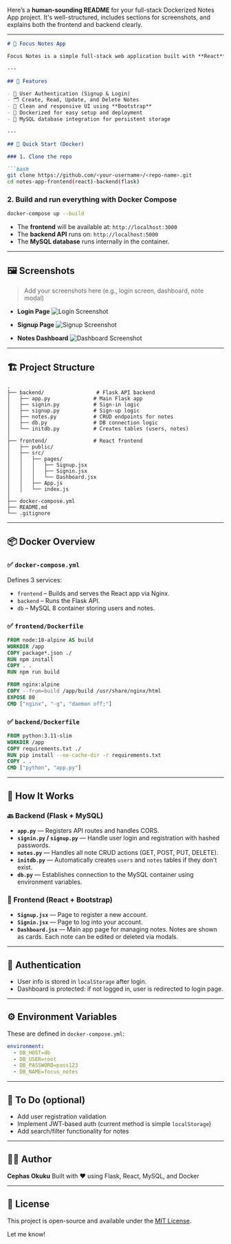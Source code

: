 Here’s a **human-sounding README** for your full-stack Dockerized Notes App project. It's well-structured, includes sections for screenshots, and explains both the frontend and backend clearly.

---

````markdown
# 📝 Focus Notes App

Focus Notes is a simple full-stack web application built with **React** (frontend) and **Flask** (backend), containerized using **Docker**. It allows users to **sign up**, **log in**, and **create, edit, or delete personal notes**. Everything is securely stored in a **MySQL database**, and the app is designed to be lightweight and easy to deploy.

---

## 🌟 Features

- 🔐 User Authentication (Signup & Login)
- 🗂️ Create, Read, Update, and Delete Notes
- 🎨 Clean and responsive UI using **Bootstrap**
- 🐳 Dockerized for easy setup and deployment
- 🧠 MySQL database integration for persistent storage

---

## 🚀 Quick Start (Docker)

### 1. Clone the repo

```bash
git clone https://github.com/<your-username>/<repo-name>.git
cd notes-app-frontend(react)-backend(flask)
````

### 2. Build and run everything with Docker Compose

```bash
docker-compose up --build
```

* The **frontend** will be available at: `http://localhost:3000`
* The **backend API** runs on: `http://localhost:5000`
* The **MySQL database** runs internally in the container.

---

## 🖼️ Screenshots

> Add your screenshots here (e.g., login screen, dashboard, note modal)

* **Login Page**
  ![Login Screenshot](screenshots/login.png)

* **Signup Page**
  ![Signup Screenshot](screenshots/signup.png)

* **Notes Dashboard**
  ![Dashboard Screenshot](screenshots/dashboard.png)

---

## 🏗️ Project Structure

```plaintext
.
├── backend/                 # Flask API backend
│   ├── app.py              # Main Flask app
│   ├── signin.py           # Sign-in logic
│   ├── signup.py           # Sign-up logic
│   ├── notes.py            # CRUD endpoints for notes
│   ├── db.py               # DB connection logic
│   └── initdb.py           # Creates tables (users, notes)
│
├── frontend/               # React frontend
│   ├── public/
│   ├── src/
│   │   ├── pages/
│   │   │   ├── Signup.jsx
│   │   │   ├── Signin.jsx
│   │   │   └── Dashboard.jsx
│   │   ├── App.js
│   │   └── index.js
│
├── docker-compose.yml
├── README.md
└── .gitignore
```

---

## 📦 Docker Overview

### ✅ `docker-compose.yml`

Defines 3 services:

* `frontend` – Builds and serves the React app via Nginx.
* `backend` – Runs the Flask API.
* `db` – MySQL 8 container storing users and notes.

### ✅ `frontend/Dockerfile`

```dockerfile
FROM node:18-alpine AS build
WORKDIR /app
COPY package*.json ./
RUN npm install
COPY . .
RUN npm run build

FROM nginx:alpine
COPY --from=build /app/build /usr/share/nginx/html
EXPOSE 80
CMD ["nginx", "-g", "daemon off;"]
```

### ✅ `backend/Dockerfile`

```dockerfile
FROM python:3.11-slim
WORKDIR /app
COPY requirements.txt ./
RUN pip install --no-cache-dir -r requirements.txt
COPY . .
CMD ["python", "app.py"]
```

---

## 🧠 How It Works

### 🔙 Backend (Flask + MySQL)

* **`app.py`** — Registers API routes and handles CORS.
* **`signin.py` / `signup.py`** — Handle user login and registration with hashed passwords.
* **`notes.py`** — Handles all note CRUD actions (GET, POST, PUT, DELETE).
* **`initdb.py`** — Automatically creates `users` and `notes` tables if they don't exist.
* **`db.py`** — Establishes connection to the MySQL container using environment variables.

### 🎨 Frontend (React + Bootstrap)

* **`Signup.jsx`** — Page to register a new account.
* **`Signin.jsx`** — Page to log into your account.
* **`Dashboard.jsx`** — Main app page for managing notes. Notes are shown as cards. Each note can be edited or deleted via modals.

---

## 🔐 Authentication

* User info is stored in `localStorage` after login.
* Dashboard is protected: if not logged in, user is redirected to login page.

---

## ⚙️ Environment Variables

These are defined in `docker-compose.yml`:

```yaml
environment:
  - DB_HOST=db
  - DB_USER=root
  - DB_PASSWORD=pass123
  - DB_NAME=focus_notes
```

---

## 📌 To Do (optional)

* Add user registration validation
* Implement JWT-based auth (current method is simple `localStorage`)
* Add search/filter functionality for notes

---

## 🧑‍💻 Author

**Cephas Okuku**
Built with ❤️ using Flask, React, MySQL, and Docker

---

## 📄 License

This project is open-source and available under the [MIT License](LICENSE).



Let me know!
```
